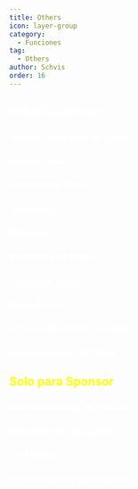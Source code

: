 ```yaml
---
title: Others
icon: layer-group
category:
  - Funciones
tag:
  - Others
author: Schvis
order: 16
---
```


## <span style='color:white;'>Otras Funciones:</span>
### <span style='color:white;'>Mostrar Indicador de Cofre</span>
### <span style='color:white;'>Activar Ojeo</span>
### <span style='color:white;'>Sin Pantalla Negra</span>
### <span style='color:white;'>Sin Niebla</span>
### <span style='color:white;'>Sin Hierba</span>
### <span style='color:white;'>Sin Niebla de Mapa</span>
### <span style='color:white;'>Paimon te sigue</span>
### <span style='color:white;'>Modo Delfín</span>
### <span style='color:white;'>Icono de Maestro de Juego</span>
### <span style='color:white;'>Desbloqueador de Menu</span>
## <span style='color:yellow;'>Solo para Sponsor</span>
### <span style='color:white;'>Sin Desenfoque de Cámara</span>
### <span style='color:white;'>Sin Vibración de Cámara</span>
### <span style='color:white;'>Sin Huellas</span>
### <span style='color:white;'>Sin Animación de Definitiva</span>